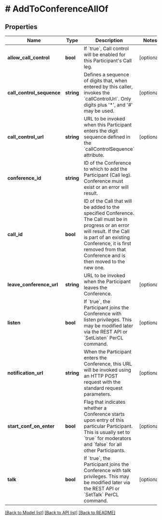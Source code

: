 # # AddToConferenceAllOf

## Properties

Name | Type | Description | Notes
------------ | ------------- | ------------- | -------------
**allow_call_control** | **bool** | If &#x60;true&#x60;, Call control will be enabled for this Participant&#39;s Call leg. | [optional] 
**call_control_sequence** | **string** | Defines a sequence of digits that, when entered by this caller, invokes the &#x60;callControlUrl&#x60;. Only digits plus &#39;*&#39;, and &#39;#&#39; may be used. | [optional] 
**call_control_url** | **string** | URL to be invoked when this Participant enters the digit sequence defined in the &#x60;callControlSequence&#x60; attribute. | [optional] 
**conference_id** | **string** | ID of the Conference to which to add the Participant (Call leg). Conference must exist or an error will result. | 
**call_id** | **bool** | ID of the Call that will be added to the specified Conference. The Call must be in progress or an error will result. If the Call is part of an existing Conference, it is first removed from that Conference and is then moved to the new one. | 
**leave_conference_url** | **string** | URL to be invoked when the Participant leaves the Conference. | [optional] 
**listen** | **bool** | If &#x60;true&#x60;, the Participant joins the Conference with listen privileges. This may be modified later via the REST API or &#x60;SetListen&#x60; PerCL command. | [optional] 
**notification_url** | **string** | When the Participant enters the Conference, this URL will be invoked using an HTTP POST request with the standard request parameters. | [optional] 
**start_conf_on_enter** | **bool** | Flag that indicates whether a Conference starts upon entry of this particular Participant. This is usually set to &#x60;true&#x60; for moderators and &#x60;false&#x60; for all other Participants. | [optional] 
**talk** | **bool** | If &#x60;true&#x60;, the Participant joins the Conference with talk privileges. This may be modified later via the REST API or &#x60;SetTalk&#x60; PerCL command. | [optional] 

[[Back to Model list]](../../README.md#documentation-for-models) [[Back to API list]](../../README.md#documentation-for-api-endpoints) [[Back to README]](../../README.md)


